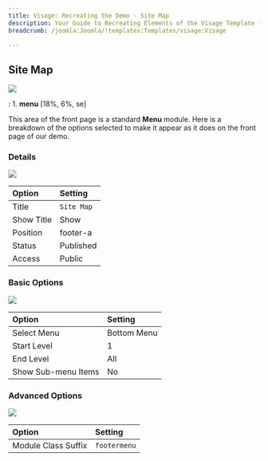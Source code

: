 ```yaml
---
title: Visage: Recreating the Demo - Site Map
description: Your Guide to Recreating Elements of the Visage Template for Joomla
breadcrumb: /joomla:Joomla/!templates:Templates/visage:Visage

---
```


Site Map
-----

![][demo]

:   1. **menu** [18%, 6%, se]

This area of the front page is a standard **Menu** module. Here is a breakdown of the options selected to make it appear as it does on the front page of our demo.

### Details

![][demo2]

| Option     | Setting    |  
| :--------- | :--------- |  
| Title      | `Site Map` |  
| Show Title | Show       |  
| Position   | footer-a   |  
| Status     | Published  |  
| Access     | Public     |  

### Basic Options

![][demo3]

| Option              | Setting  |  
| :------------------ | :------- |  
| Select Menu         | Bottom Menu |  
| Start Level         | 1        |  
| End Level           | All      |  
| Show Sub-menu Items | No       |  

### Advanced Options

![][demo4]

| Option              | Setting           |  
| :------------------ | :---------------- |  
| Module Class Suffix | `footermenu` |  

[demo]: assets/demo_14.jpeg
[demo2]: assets/sitemap_1.jpeg
[demo3]: assets/sitemap_2.jpeg
[demo4]: assets/sitemap_3.jpeg
